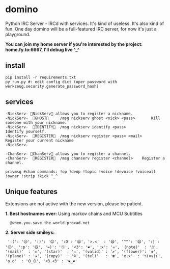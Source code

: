 # domino
Python IRC Server - IRCd with services. It's kind of useless. It's also kind of fun. One day domino will be a full-featured IRC server, for now it's just a playground.

**You can join my home server if you're interested by the project: home.fy.to:6667, I'll debug live ^_^**

## install
```
pip install -r requirements.txt
py run.py #: edit config dict (oper password with werkzeug.security.generate_password_hash)
```

## services
```
-NickServ- NickServ allows you to register a nickname.
-NickServ- 	GHOST		/msg nickserv ghost <nick> <pass>		Kill someone with your nickname.
-NickServ- 	IDENTIFY	/msg nickserv identify <pass>			Identify yourself.
-NickServ- 	REGISTER	/msg nickserv register <pass> <mail>	Register your current nickname
-NickServ- 	
  
-ChanServ- ChanServ allows you to register a channel.
-ChanServ- 	REGISTER	/msg chanserv register <channel>	Register a channel.

privmsg #chan commands: !op !deop !topic !voice !devoice !voiceall !owner !strip !kick ^_^
```


## Unique features
Extensions are not active with the new version, please be patient.

__1. Best hostnames ever:__ Using markov chains and MCU Subtitles
```
  @when.you.save.the.world.proxad.net
```

__2. Server side smileys:__
```
 ':(': '😒', ':)': '😊', ':D': '😃', '>.<'  : '😆', '^^': '😄', ':|': '😐', ':p': '😋', '=)': '㋡', '<3': '❤', ':x': '☠', '(note)'  : '♫', '(mail)'  : '✉', '(star)'  : '✩', '(valid)' : '✔', '(flower)': '❀', '(plane)' : '✈', '(copy)'  : '©', '(tel)'   : '☎', 'x.x'  : '٩(×̯×)۶', 'o.o'  : 'Ꙩ_Ꙩ', '<3.<3' : '❤‿❤'
```
